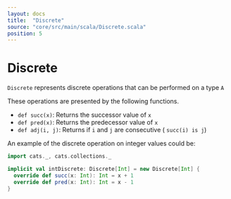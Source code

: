 ```yaml
---
layout: docs
title:  "Discrete"
source: "core/src/main/scala/Discrete.scala"
position: 5
---
```

# Discrete

`Discrete` represents discrete operations that can be performed on a type `A`

These operations are presented by the following functions.

- `def succ(x)`:		Returns the successor value of `x`
- `def pred(x)`: 	Returns the predecessor value of `x`
- `def adj(i, j)`:	Returns if `i` and `j` are consecutive ( `succ(i) is j`)

An example of the discrete operation on integer values could be:

```scala mdoc
import cats._, cats.collections._

implicit val intDiscrete: Discrete[Int] = new Discrete[Int] {
  override def succ(x: Int): Int = x + 1
  override def pred(x: Int): Int = x - 1
}
```
